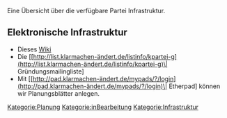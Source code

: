Eine Übersicht über die verfügbare Partei Infrastruktur.

Elektronische Infrastruktur
---------------------------

-   Dieses [ Wiki](/wiki/Hauptseite "wikilink")
-   Die
    \[[http://list.klarmachen-ändert.de/listinfo/kpartei-g](http://list.klarmachen-ändert.de/listinfo/kpartei-g)\|
    Gründungsmailingliste\]
-   Mit
    \[[http://pad.klarmachen-ändert.de/mypads/?/login](http://pad.klarmachen-ändert.de/mypads/?/login)\|
    Etherpad\] können wir Planungsblätter anlegen.

[Kategorie:Planung](/wiki/Kategorie:Planung "wikilink")
[Kategorie:inBearbeitung](/wiki/Kategorie:inBearbeitung "wikilink")
[Kategorie:Infrastruktur](/wiki/Kategorie:Infrastruktur "wikilink")
